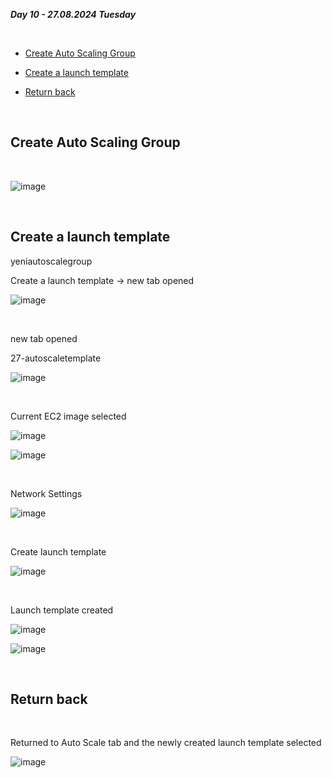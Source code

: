 _**Day 10 - 27.08.2024 Tuesday**_

<br>

- [Create Auto Scaling Group](#Create-Auto-Scaling-Group)

- [Create a launch template](#Create-a-launch-template)

- [Return back](#Return-back)

<br>

## Create Auto Scaling Group

<br>

![image](https://github.com/user-attachments/assets/5bc05ff5-ed41-40c0-bcbb-3e43ad64287d)

<br>

## Create a launch template

yeniautoscalegroup

Create a launch template → new tab opened

![image](https://github.com/user-attachments/assets/289bc5ce-3dee-49d5-a91e-eb2944c8eb29)

<br>

new tab opened

27-autoscaletemplate

![image](https://github.com/user-attachments/assets/c4a153b0-aa6c-43d2-8c50-1327ae868643)

<br>

Current EC2 image selected

![image](https://github.com/user-attachments/assets/664b8339-99b5-433d-81f0-1d9b9d558b2b)

![image](https://github.com/user-attachments/assets/360405c1-33b0-4c67-bdef-4ff21c9c4e06)

<br>

Network Settings

![image](https://github.com/user-attachments/assets/f766d512-1d56-4d1e-8395-2fd53e95c326)

<br>

Create launch template

![image](https://github.com/user-attachments/assets/7a8a1357-0481-42b2-9c0d-b7097dbbea7e)

<br>

Launch template created

![image](https://github.com/user-attachments/assets/56c0b2a8-db30-48da-a85a-7d5d19da3391)

![image](https://github.com/user-attachments/assets/373cf994-04f5-4166-805e-861018f491bb)

<br>

## Return back

<br>

Returned to Auto Scale tab  and the newly created launch template selected

![image](https://github.com/user-attachments/assets/face5c19-a5a8-45a3-93fb-7d761a7e694d)


